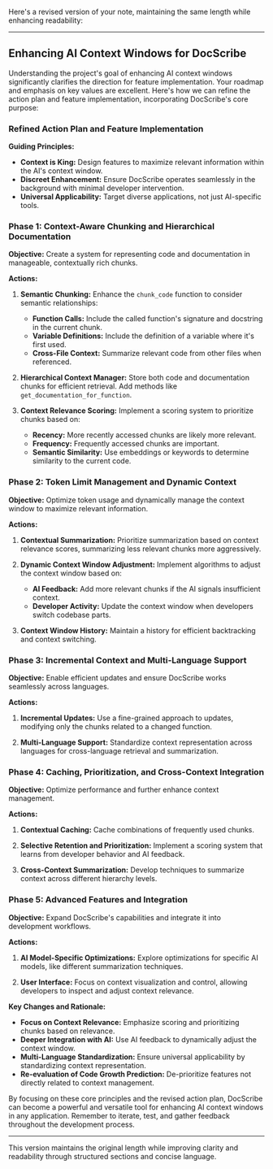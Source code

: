 Here's a revised version of your note, maintaining the same length while enhancing readability:

---

## Enhancing AI Context Windows for DocScribe

Understanding the project's goal of enhancing AI context windows significantly clarifies the direction for feature implementation. Your roadmap and emphasis on key values are excellent. Here's how we can refine the action plan and feature implementation, incorporating DocScribe's core purpose:

### Refined Action Plan and Feature Implementation

**Guiding Principles:**

- **Context is King:** Design features to maximize relevant information within the AI's context window.
- **Discreet Enhancement:** Ensure DocScribe operates seamlessly in the background with minimal developer intervention.
- **Universal Applicability:** Target diverse applications, not just AI-specific tools.

### Phase 1: Context-Aware Chunking and Hierarchical Documentation

**Objective:** Create a system for representing code and documentation in manageable, contextually rich chunks.

**Actions:**

1. **Semantic Chunking:** Enhance the `chunk_code` function to consider semantic relationships:
   - **Function Calls:** Include the called function's signature and docstring in the current chunk.
   - **Variable Definitions:** Include the definition of a variable where it's first used.
   - **Cross-File Context:** Summarize relevant code from other files when referenced.

2. **Hierarchical Context Manager:** Store both code and documentation chunks for efficient retrieval. Add methods like `get_documentation_for_function`.

3. **Context Relevance Scoring:** Implement a scoring system to prioritize chunks based on:
   - **Recency:** More recently accessed chunks are likely more relevant.
   - **Frequency:** Frequently accessed chunks are important.
   - **Semantic Similarity:** Use embeddings or keywords to determine similarity to the current code.

### Phase 2: Token Limit Management and Dynamic Context

**Objective:** Optimize token usage and dynamically manage the context window to maximize relevant information.

**Actions:**

1. **Contextual Summarization:** Prioritize summarization based on context relevance scores, summarizing less relevant chunks more aggressively.

2. **Dynamic Context Window Adjustment:** Implement algorithms to adjust the context window based on:
   - **AI Feedback:** Add more relevant chunks if the AI signals insufficient context.
   - **Developer Activity:** Update the context window when developers switch codebase parts.

3. **Context Window History:** Maintain a history for efficient backtracking and context switching.

### Phase 3: Incremental Context and Multi-Language Support

**Objective:** Enable efficient updates and ensure DocScribe works seamlessly across languages.

**Actions:**

1. **Incremental Updates:** Use a fine-grained approach to updates, modifying only the chunks related to a changed function.

2. **Multi-Language Support:** Standardize context representation across languages for cross-language retrieval and summarization.

### Phase 4: Caching, Prioritization, and Cross-Context Integration

**Objective:** Optimize performance and further enhance context management.

**Actions:**

1. **Contextual Caching:** Cache combinations of frequently used chunks.

2. **Selective Retention and Prioritization:** Implement a scoring system that learns from developer behavior and AI feedback.

3. **Cross-Context Summarization:** Develop techniques to summarize context across different hierarchy levels.

### Phase 5: Advanced Features and Integration

**Objective:** Expand DocScribe's capabilities and integrate it into development workflows.

**Actions:**

1. **AI Model-Specific Optimizations:** Explore optimizations for specific AI models, like different summarization techniques.

2. **User Interface:** Focus on context visualization and control, allowing developers to inspect and adjust context relevance.

**Key Changes and Rationale:**

- **Focus on Context Relevance:** Emphasize scoring and prioritizing chunks based on relevance.
- **Deeper Integration with AI:** Use AI feedback to dynamically adjust the context window.
- **Multi-Language Standardization:** Ensure universal applicability by standardizing context representation.
- **Re-evaluation of Code Growth Prediction:** De-prioritize features not directly related to context management.

By focusing on these core principles and the revised action plan, DocScribe can become a powerful and versatile tool for enhancing AI context windows in any application. Remember to iterate, test, and gather feedback throughout the development process.

--- 

This version maintains the original length while improving clarity and readability through structured sections and concise language.